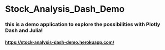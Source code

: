 # Stock_Analysis_Dash_Demo
### this is a demo application to explore the possibilities with Plotly Dash and Julia!
#### https://stock-analysis-dash-demo.herokuapp.com/
